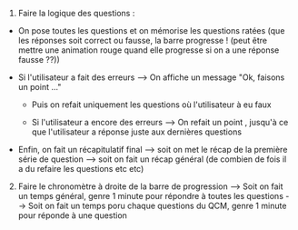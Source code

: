 1) Faire la logique des questions :
- On pose toutes les questions et on mémorise les questions ratées (que les réponses soit correct ou fausse, la barre progresse ! (peut être mettre une animation rouge quand elle progresse si on a une réponse fausse ??))
- Si l'utilisateur a fait des erreurs
    --> On affiche un message "Ok, faisons un point ..."    
    - Puis on refait uniquement les questions où l'utilisateur à eu faux

    - Si l'utilisateur a encore des erreurs
    --> On refait un point , jusqu'à ce que l'utilisateur a réponse juste aux dernières questions
 
- Enfin, on fait un récapitulatif final
    --> soit on met le récap de la première série de question
    --> soit on fait un récap général (de combien de fois il a du refaire les questions etc etc)


2) Faire le chronomètre à droite de la barre de progression
    --> Soit on fait un temps général, genre 1 minute pour répondre à toutes les questions
    --> Soit on fait un temps poru chaque questions du QCM, genre 1 minute pour réponde à une question